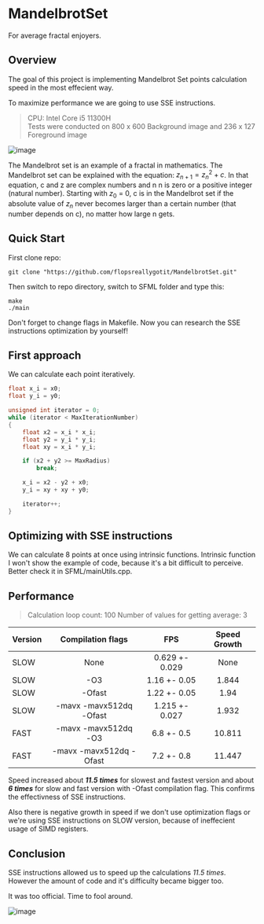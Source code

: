 # MandelbrotSet
For average fractal enjoyers.

## Overview

The goal of this project is implementing Mandelbrot Set points calculation speed in the most effecient way.

To maximize performance we are going to use SSE instructions.

> CPU: Intel Core i5 11300H \
> Tests were conducted on 800 x 600 Background image and 236 x 127 Foreground image

![image](https://user-images.githubusercontent.com/89828695/232138172-817596b2-c1dd-4085-a99c-129c227e5205.png)

The Mandelbrot set is an example of a fractal in mathematics. The Mandelbrot set can be explained with the equation: $z_{n + 1} = z_{n} ^ 2 + c$. In that equation, c and z are complex numbers and n n is zero or a positive integer (natural number). Starting with $z_0$ = 0, c is in the Mandelbrot set if the absolute value of $z_n$ never becomes larger than a certain number (that number depends on c), no matter how large n gets.

## Quick Start

First clone repo:
```
git clone "https://github.com/flopsreallygotit/MandelbrotSet.git"
```

Then switch to repo directory, switch to SFML folder and type this:
```
make
./main
```

Don't forget to change flags in Makefile. Now you can research the SSE instructions optimization by yourself!

## First approach

We can calculate each point iteratively.

~~~C++
float x_i = x0;  
float y_i = y0;  

unsigned int iterator = 0;
while (iterator < MaxIterationNumber)
{
    float x2 = x_i * x_i;
    float y2 = y_i * y_i;
    float xy = x_i * y_i;

    if (x2 + y2 >= MaxRadius)
        break;

    x_i = x2 - y2 + x0;
    y_i = xy + xy + y0;

    iterator++;
}
~~~

## Optimizing with SSE instructions

We can calculate 8 points at once using intrinsic functions. Intrinsic function I won't show the example of code, because it's a bit difficult to perceive. Better check it in SFML/mainUtils.cpp.

## Performance

> Calculation loop count: 100
> Number of values for getting average: 3

| Version | Compilation flags       | FPS            | Speed Growth |
| ------  | :---------------------: | :------------: | :----------: |
| SLOW    | None                    | 0.629 +- 0.029 | None         |
| SLOW    | -О3                     | 1.16 +- 0.05   | 1.844        |
| SLOW    | -Оfast                  | 1.22 +- 0.05   | 1.94         |
| SLOW    | -mavx -mavx512dq -Оfast | 1.215 +- 0.027 | 1.932        |
| FAST    | -mavx -mavx512dq -О3    | 6.8 +- 0.5     | 10.811       |
| FAST    | -mavx -mavx512dq -Ofast | 7.2 +- 0.8     | 11.447       |

Speed increased about ***11.5 times*** for slowest and fastest version and about ***6 times*** for slow and fast version with -Ofast compilation flag. This confirms the effectivness of SSE instructions.

Also there is negative growth in speed if we don't use optimization flags or we're using SSE instructions on SLOW version, because of ineffecient usage of SIMD registers. 

## Conclusion

SSE instructions allowed us to speed up the calculations *11.5 times*. However the amount of code and it's difficulty became bigger too.

It was too official. Time to fool around.

![image](https://user-images.githubusercontent.com/89828695/230796967-914cdcb5-ee75-4e77-8e00-35b4ebd6235b.png)
